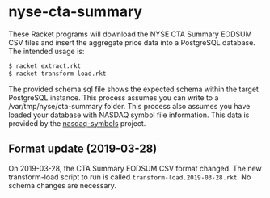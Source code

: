# nyse-cta-summary

These Racket programs will download the NYSE CTA Summary EODSUM CSV files and insert the aggregate price data into a PostgreSQL database. 
The intended usage is:

```bash
$ racket extract.rkt
$ racket transform-load.rkt
```

The provided schema.sql file shows the expected schema within the target PostgreSQL instance. 
This process assumes you can write to a /var/tmp/nyse/cta-summary folder. This process also assumes you have loaded your database with 
NASDAQ symbol file information. This data is provided by the [nasdaq-symbols](https://github.com/evdubs/nasdaq-symbols) project.

## Format update (2019-03-28)

On 2019-03-28, the CTA Summary EODSUM CSV format changed. The new transform-load script to run is called `transform-load.2019-03-28.rkt`. 
No schema changes are necessary.
